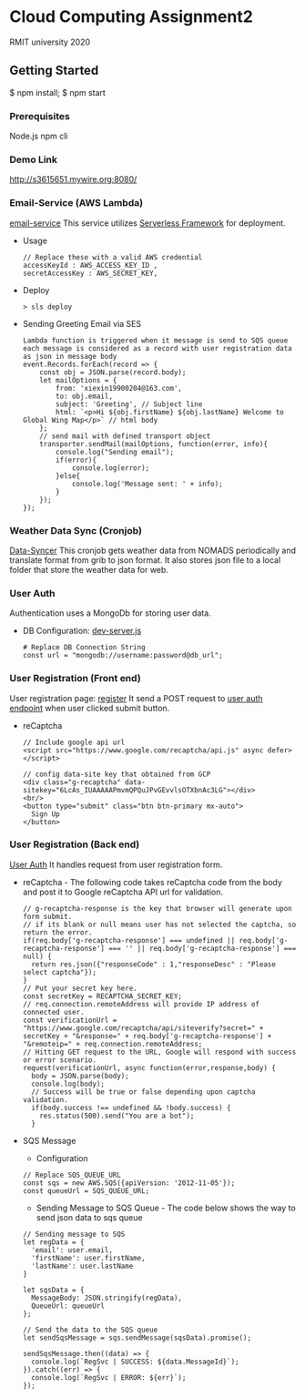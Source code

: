 # Cloud Computing Assignment2

RMIT university 2020

## Getting Started

$ npm install; $ npm start 

### Prerequisites

Node.js
npm cli

### Demo Link

http://s3615651.mywire.org:8080/

### Email-Service (AWS Lambda)
[email-service](email-lambda/email-service/handler.js)
This service utilizes [Serverless Framework](https://www.serverless.com/) for deployment.
- Usage
  ````
  // Replace these with a valid AWS credential
  accessKeyId : AWS_ACCESS_KEY_ID ,
  secretAccessKey : AWS_SECRET_KEY,
  ````
- Deploy
  ```
  > sls deploy
  ```
- Sending Greeting Email via SES
  ```
  Lambda function is triggered when it message is send to SQS queue
  each message is considered as a record with user registration data as json in message body
  event.Records.forEach(record => {
      const obj = JSON.parse(record.body);
      let mailOptions = {
          from: 'xiexin19900204@163.com',
          to: obj.email,
          subject: 'Greeting', // Subject line
          html: `<p>Hi ${obj.firstName} ${obj.lastName} Welcome to Global Wing Map</p>` // html body
      };
      // send mail with defined transport object
      transporter.sendMail(mailOptions, function(error, info){
          console.log("Sending email");
          if(error){
              console.log(error);
          }else{
              console.log('Message sent: ' + info);
          }
      });
  });

  ``` 
### Weather Data Sync (Cronjob)
[Data-Syncer](views/libs/getTodayData.sh)
This cronjob gets weather data from NOMADS periodically and translate format from grib to json format.
It also stores json file to a local folder that store the weather data for web.

### User Auth
Authentication uses a MongoDb for storing user data.
- DB Configuration:
  [dev-server.js](dev-server.js)
  ```
  # Replace DB Connection String
  const url = "mongodb://username:password@db_url";
  ```
  
### User Registration (Front end)
User registration page: [register](views/register.html)
It send a POST request to [user auth endpoint](routes/user.js) when user clicked submit button.
- reCaptcha   
  ```
  // Include google api url
  <script src="https://www.google.com/recaptcha/api.js" async defer></script>
  ```
  ```
  // config data-site key that obtained from GCP
  <div class="g-recaptcha" data-sitekey="6LcAs_IUAAAAAPmvmQPQuJPvGEvvlsOTXbnAc3LG"></div>
  <br/>
  <button type="submit" class="btn btn-primary mx-auto">
    Sign Up
  </button>
  ```

### User Registration (Back end)
[User Auth](routes/user.js)
It handles request from user registration form.
- reCaptcha - The following code takes reCaptcha code from the body and post it to Google reCaptcha API url for validation. 
  
  ```
  // g-recaptcha-response is the key that browser will generate upon form submit.
  // if its blank or null means user has not selected the captcha, so return the error.
  if(req.body['g-recaptcha-response'] === undefined || req.body['g-recaptcha-response'] === '' || req.body['g-recaptcha-response'] === null) {
    return res.json({"responseCode" : 1,"responseDesc" : "Please select captcha"});
  }
  // Put your secret key here.
  const secretKey = RECAPTCHA_SECRET_KEY;
  // req.connection.remoteAddress will provide IP address of connected user.
  const verificationUrl = "https://www.google.com/recaptcha/api/siteverify?secret=" + secretKey + "&response=" + req.body['g-recaptcha-response'] + "&remoteip=" + req.connection.remoteAddress;
  // Hitting GET request to the URL, Google will respond with success or error scenario.
  request(verificationUrl, async function(error,response,body) {
    body = JSON.parse(body);
    console.log(body);
    // Success will be true or false depending upon captcha validation.
    if(body.success !== undefined && !body.success) {
      res.status(500).send("You are a bot");
    }
  ```

- SQS Message
  - Configuration
  ```
  // Replace SQS_QUEUE_URL
  const sqs = new AWS.SQS({apiVersion: '2012-11-05'});
  const queueUrl = SQS_QUEUE_URL;
  ```
  - Sending Message to SQS Queue - The code below shows the way to send json data to sqs queue
  ```
  // Sending message to SQS
  let regData = {
    'email': user.email,
    'firstName': user.firstName,
    'lastName': user.lastName
  }
  
  let sqsData = {
    MessageBody: JSON.stringify(regData),
    QueueUrl: queueUrl
  };
  
  // Send the data to the SQS queue
  let sendSqsMessage = sqs.sendMessage(sqsData).promise();
  
  sendSqsMessage.then((data) => {
    console.log(`RegSvc | SUCCESS: ${data.MessageId}`);
  }).catch((err) => {
    console.log(`RegSvc | ERROR: ${err}`);
  });
  ```